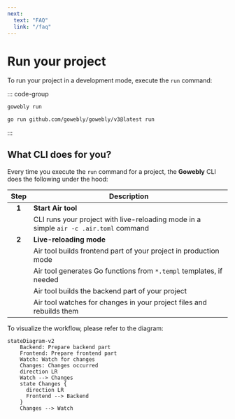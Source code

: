 ```yaml
---
next:
  text: "FAQ"
  link: "/faq"
---
```


# Run your project

To run your project in a development mode, execute the `run` command:

::: code-group

```bash [CLI]
gowebly run
```

```bash [Go]
go run github.com/gowebly/gowebly/v3@latest run
```

:::

## What CLI does for you?

Every time you execute the `run` command for a project, the **Gowebly** CLI does the following under the hood:

| Step  | Description                                                                           |
| :---: | ------------------------------------------------------------------------------------- |
| **1** | **Start Air tool**                                                                    |
|       | CLI runs your project with live-reloading mode in a simple `air -c .air.toml` command |
| **2** | **Live-reloading mode**                                                               |
|       | Air tool builds frontend part of your project in production mode                      |
|       | Air tool generates Go functions from `*.templ` templates, if needed                   |
|       | Air tool builds the backend part of your project                                      |
|       | Air tool watches for changes in your project files and rebuilds them                  |

To visualize the workflow, please refer to the diagram:

```mermaid
stateDiagram-v2
    Backend: Prepare backend part
    Frontend: Prepare frontend part
    Watch: Watch for changes
    Changes: Changes occurred
    direction LR
    Watch --> Changes
    state Changes {
      direction LR
      Frontend --> Backend
    }
    Changes --> Watch
```

<!--@include: ../parts/links.md -->
